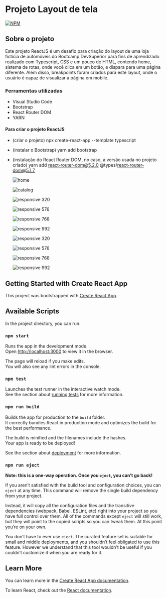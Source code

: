 # Projeto Layout de tela

[![NPM](https://img.shields.io/npm/l/react)](https://github.com/AntonioWSousa/layout-desafio-bds/blob/main/LICENSE) 

## Sobre o projeto

Este projeto ReactJS é um desafio para criação do layout de uma loja fictícia de automóveis do Bootcamp DevSuperior para fins de aprendizado realizado com Typescript, CSS e um pouco de HTML, contendo home, sistema de rotas, onde você clica em um botão, e dispara para uma página diferente. Além disso, breakpoints foram criados para este layout, onde o usuário é capaz de visualizar a página em mobile.


### Ferramentas utilizadas
- Visual Studio Code
- Bootstrap
- React Router DOM
- YARN

#### Para criar o projeto ReactJS
- (criar o projeto) npx create-react-app <nome-do-projeto> --template typescript
- (instalar o Bootstrap) yarn add bootstrap
- (instalação do React Router DOM, no caso, a versão usada no projeto criado) yarn add react-router-dom@5.2.0 @types/react-router-dom@5.1.7
  
  
  
  ![home](https://user-images.githubusercontent.com/52077283/155861109-d6a61e69-00cb-4ac9-97bb-6c7050a383ae.PNG)
  
  
  ![catalog](https://user-images.githubusercontent.com/52077283/155861173-8a02b1ec-d741-4d0f-b4e7-a1599cc86eeb.PNG)
  
  
  ![responsive 320](https://user-images.githubusercontent.com/52077283/155866214-33cf73d6-23e4-4a30-b081-6534e0bd24ff.PNG)
  
  
  ![responsive 576](https://user-images.githubusercontent.com/52077283/155866242-c2fff22e-f695-434d-93eb-09bca03c4fb8.PNG)
  
  
  ![responsive 768](https://user-images.githubusercontent.com/52077283/155866259-480588ed-b248-451a-bf5b-09a3d7be537a.PNG)
  
  
  ![responsive 992](https://user-images.githubusercontent.com/52077283/155866282-332a385c-19f8-4047-b7e1-0f9f415cf3cb.PNG)
  
  
  ![responsive 320](https://user-images.githubusercontent.com/52077283/155866407-0b64ad5a-e39b-4630-b7ef-f7b16d2d2b8c.PNG)

  
  ![responsive 576](https://user-images.githubusercontent.com/52077283/155866430-2c71b9e5-5350-44a6-a552-1cf324d1d52a.PNG)


  ![responsive 768](https://user-images.githubusercontent.com/52077283/155866451-83c54da9-7d62-433e-81dc-917b69d481c2.PNG)
  
  
  ![responsive 992](https://user-images.githubusercontent.com/52077283/155866462-fac536a1-ada6-49d2-b312-f9d54d555900.PNG)






## Getting Started with Create React App

This project was bootstrapped with [Create React App](https://github.com/facebook/create-react-app).

## Available Scripts

In the project directory, you can run:

### `npm start`

Runs the app in the development mode.\
Open [http://localhost:3000](http://localhost:3000) to view it in the browser.

The page will reload if you make edits.\
You will also see any lint errors in the console.

### `npm test`

Launches the test runner in the interactive watch mode.\
See the section about [running tests](https://facebook.github.io/create-react-app/docs/running-tests) for more information.

### `npm run build`

Builds the app for production to the `build` folder.\
It correctly bundles React in production mode and optimizes the build for the best performance.

The build is minified and the filenames include the hashes.\
Your app is ready to be deployed!

See the section about [deployment](https://facebook.github.io/create-react-app/docs/deployment) for more information.

### `npm run eject`

**Note: this is a one-way operation. Once you `eject`, you can’t go back!**

If you aren’t satisfied with the build tool and configuration choices, you can `eject` at any time. This command will remove the single build dependency from your project.

Instead, it will copy all the configuration files and the transitive dependencies (webpack, Babel, ESLint, etc) right into your project so you have full control over them. All of the commands except `eject` will still work, but they will point to the copied scripts so you can tweak them. At this point you’re on your own.

You don’t have to ever use `eject`. The curated feature set is suitable for small and middle deployments, and you shouldn’t feel obligated to use this feature. However we understand that this tool wouldn’t be useful if you couldn’t customize it when you are ready for it.

## Learn More

You can learn more in the [Create React App documentation](https://facebook.github.io/create-react-app/docs/getting-started).

To learn React, check out the [React documentation](https://reactjs.org/).
